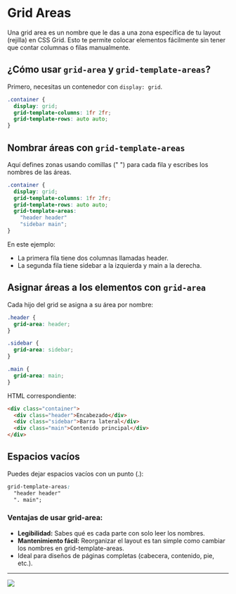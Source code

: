 # Grid Areas

Una grid area es un nombre que le das a una zona específica de tu layout (rejilla) en CSS Grid. Esto te permite colocar elementos fácilmente sin tener que contar columnas o filas manualmente.

## ¿Cómo usar `grid-area` y `grid-template-areas`?

Primero, necesitas un contenedor con `display: grid`.

```css
.container {
  display: grid;
  grid-template-columns: 1fr 2fr;
  grid-template-rows: auto auto;
}
```

## Nombrar áreas con `grid-template-areas`

Aquí defines zonas usando comillas (" ") para cada fila y escribes los nombres de las áreas.

```css
.container {
  display: grid;
  grid-template-columns: 1fr 2fr;
  grid-template-rows: auto auto;
  grid-template-areas:
    "header header"
    "sidebar main";
}
```

En este ejemplo:

- La primera fila tiene dos columnas llamadas header.
- La segunda fila tiene sidebar a la izquierda y main a la derecha.

## Asignar áreas a los elementos con `grid-area`

Cada hijo del grid se asigna a su área por nombre:

```css
.header {
  grid-area: header;
}

.sidebar {
  grid-area: sidebar;
}

.main {
  grid-area: main;
}
```

HTML correspondiente:

```html
<div class="container">
  <div class="header">Encabezado</div>
  <div class="sidebar">Barra lateral</div>
  <div class="main">Contenido principal</div>
</div>
```

## Espacios vacíos

Puedes dejar espacios vacíos con un punto (.):

```css
grid-template-areas:
  "header header"
  ". main";
```

### Ventajas de usar grid-area:

- **Legibilidad:** Sabes qué es cada parte con solo leer los nombres.
- **Mantenimiento fácil:** Reorganizar el layout es tan simple como cambiar los nombres en grid-template-areas.
- Ideal para diseños de páginas completas (cabecera, contenido, pie, etc.).

---

![](https://miro.medium.com/v2/resize:fit:1200/1*ABgYntR1ZJbroJWeHcFr9w.png)